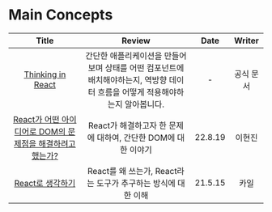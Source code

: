 # Main Concepts

|                                                               Title                                                               |                                                             Review                                                             |  Date   |  Writer   |
| :-------------------------------------------------------------------------------------------------------------------------------: | :----------------------------------------------------------------------------------------------------------------------------: | :-----: | :-------: |
|                 <a href="https://ko.reactjs.org/docs/thinking-in-react.html" target="_blank">Thinking in React<a>                 | 간단한 애플리케이션을 만들어보며 상태를 어떤 컴포넌트에 배치해야하는지, 역방향 데이터 흐름을 어떻게 적용해야하는지 알아봅니다. |    -    | 공식 문서 |
| <a href="https://github.com/hyunjinee/snow/issues/1" target="_blank">React가 어떤 아이디어로 DOM의 문제점을 해결하려고 했는가?<a> |                                 React가 해결하고자 한 문제에 대하여, 간단한 DOM에 대한 이야기                                  | 22.8.19 |  이현진   |
|          <a href="https://tecoble.techcourse.co.kr/post/2021-05-15-react-thinking/" target="_blank">React로 생각하기<a>           |                                 React를 왜 쓰는가, React라는 도구가 추구하는 방식에 대한 이해                                  | 21.5.15 |   카일    |
